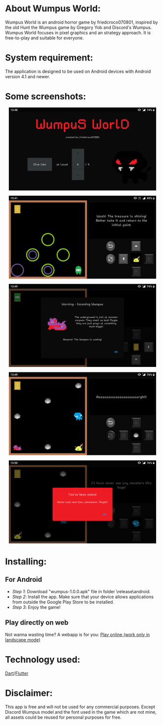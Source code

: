 # About Wumpus World:
Wumpus World is an android horror game by friedcroco070801, inspired by the old Hunt the Wumpus game by Gregory Yob and Discord's Wumpus. Wumpus World focuses in pixel graphics and an strategy approach. It is free-to-play and suitable for everyone.

# System requirement:
The application is designed to be used on Android devices with Android version 4.1 and newer.

# Some screenshots:
<p align="center">
<img src="screenshot/screen1.png" width="480" height="270">
</p>
<p align="center">
<img src="screenshot/screen2.png" width="480" height="270">
</p>
<p align="center">
<img src="screenshot/screen3.png" width="480" height="270">
</p>
<p align="center">
<img src="screenshot/screen4.png" width="480" height="270">
</p>
<p align="center">
<img src="screenshot/screen5.png" width="480" height="270">
</p>

# Installing:
## For Android
- *Step 1*: Download "wumpus-1.0.0.apk" file in folder \release\android.
- *Step 2*: Install the app. Make sure that your device allows applications from outside the Google Play Store to be installed.
- *Step 3*: Enjoy the game!
## Play directly on web
Not wanna wasting time? A webapp is for you: [Play online (work only in landscape mode)](http://wumpusworldweb.surge.sh/)

# Technology used:
[Dart](https://dart.dev/)/[Flutter](https://flutter.dev/)

# Disclaimer:
This app is free and will not be used for any commercial purposes. Except Discord Wumpus model and the font used in the game which are not mine, all assets could be reused for personal purposes for free.

